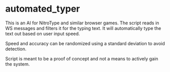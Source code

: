 # automated_typer

This is an AI for NitroType and similar browser games.
The script reads in WS messages and filters it for the typing text.
It will automatically type the text out based on user input speed.

Speed and accuracy can be randomized using a standard deviation to avoid detection.

Script is meant to be a proof of concept and not a means to actively gain the system.
